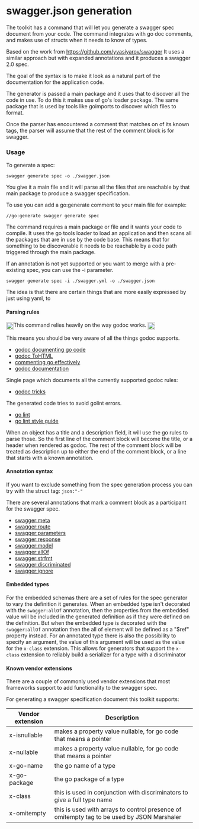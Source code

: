 # swagger.json generation

The toolkit has a command that will let you generate a swagger spec document from your code.
The command integrates with go doc comments, and makes use of structs when it needs to know of
types.

<!--more-->

Based on the work from https://github.com/yvasiyarov/swagger
It uses a similar approach but with expanded annotations and it produces a swagger 2.0 spec.

The goal of the syntax is to make it look as a natural part of the documentation for the application code.

The generator is passed a main package and it uses that to discover all the code in use.
To do this it makes use of go's loader package. The same package that is used by tools like goimports to discover which files to format.

Once the parser has encountered a comment that matches on of its known tags, the parser will assume that the rest of the comment block is for swagger.

### Usage

To generate a spec:

```
swagger generate spec -o ./swagger.json
```

You give it a main file and it will parse all the files that are reachable by that main
package to produce a swagger specification.

To use you can add a go:generate comment to your main file for example:

```
//go:generate swagger generate spec
```

The command requires a main package or file and it wants your code to compile. It uses the go tools loader to load an application and then scans all the packages that are in use by the code base.
This means that for something to be discoverable it needs to be reachable by a code path triggered through the main package.

If an annotation is not yet supported or you want to merge with a pre-existing spec, you can use the -i parameter.

```
swagger generate spec -i ./swagger.yml -o ./swagger.json
```

The idea is that there are certain things that are more easily expressed by just using yaml, to

#### Parsing rules

<img class="emoji" title=":warning" alt=":warning" src="https://assets-cdn.github.com/images/icons/emoji/unicode/26a0.png?v5" width="20" height="20" align="absmiddle" />This command relies heavily on the way godoc works. <img class="emoji" title=":warning" alt=":warning" src="https://assets-cdn.github.com/images/icons/emoji/unicode/26a0.png?v5" width="20" height="20" align="absmiddle" />

This means you should be very aware of all the things godoc supports.

* [godoc documenting go code](http://blog.golang.org/godoc-documenting-go-code)
* [godoc ToHTML](https://golang.org/pkg/go/doc/#ToHTML)
* [commenting go effectively](https://golang.org/doc/effective_go.html#commentary)
* [godoc documentation](https://godoc.org/golang.org/x/tools/cmd/godoc)

Single page which documents all the currently supported godoc rules:

* [godoc tricks](https://godoc.org/github.com/fluhus/godoc-tricks)

The generated code tries to avoid golint errors.

* [go lint](https://github.com/golang/lint)
* [go lint style guide](https://github.com/golang/go/wiki/CodeReviewComments)

When an object has a title and a description field, it will use the go rules to parse those. So the first line of the
comment block will become the title, or a header when rendered as godoc. The rest of the comment block will be treated
as description up to either the end of the comment block, or a line that starts with a known annotation.

#### Annotation syntax

If you want to exclude something from the spec generation process you can try with the struct tag: `json:"-"`

There are several annotations that mark a comment block as a participant for the swagger spec.

* [swagger:meta](spec/meta.md)
* [swagger:route](spec/route.md)
* [swagger:parameters](spec/params.md)
* [swagger:response](spec/response.md)
* [swagger:model](spec/model.md)
* [swagger:allOf](spec/allOf.md)
* [swagger:strfmt](spec/strfmt.md)
* [swagger:discriminated](spec/discriminated.md)
* [swagger:ignore](spec/ignore.md)

#### Embedded types

For the embedded schemas there are a set of rules for the spec generator to vary the definition it generates.
When an embedded type isn't decorated with the `swagger:allOf` annotation, then the properties from the embedded value will be included in the generated definition as if they were defined on the definition. But when the embedded type is decorated with the `swagger:allOf` annotation then the all of element will be defined as a "$ref" property instead. For an annotated type there is also the possibility to specify an argument, the value of this argument will be used as the value for the `x-class` extension. This allows for generators that support the
`x-class` extension to reliably build a serializer for a type with a discriminator

#### Known vendor extensions

There are a couple of commonly used vendor extensions that most frameworks support to add functionality to the swagger spec.

For generating a swagger specification document this toolkit supports:

Vendor extension | Description
-----------------|-------------
x-isnullable | makes a property value nullable, for go code that means a pointer
x-nullable | makes a property value nullable, for go code that means a pointer
x-go-name | the go name of a type
x-go-package | the go package of a type
x-class | this is used in conjunction with discriminators to give a full type name
x-omitempty | this is used with arrays to control presence of omitempty tag to be used by JSON Marshaler
